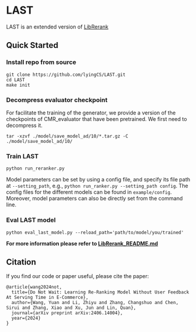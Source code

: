 # LAST

LAST is an extended version of [LibRerank](https://github.com/LibRerank-Community/LibRerank) 

## Quick Started

### Install repo from source

```
git clone https://github.com/lyingCS/LAST.git
cd LAST
make init 
```

### Decompress evaluator checkpoint

For facilitate the training of the generator, we provide a  version of the checkpoints of CMR_evaluator that have been pretrained. We first need to decompress it.

```
tar -xzvf ./model/save_model_ad/10/*.tar.gz -C ./model/save_model_ad/10/
```

### Train LAST

```
python run_reranker.py
```

Model parameters can be set by using a config file, and specify its file path at `--setting_path`, e.g., `python run_ranker.py --setting_path config`. The config files for the different models can be found in `example/config`. Moreover, model parameters can also be directly set from the command line.

### Eval LAST model

```
python eval_last_model.py --reload_path='path/to/model/you/trained'
```

**For more information please refer to [LibRerank_README.md](./LibRerank_README.md)**

## Citation

If you find our code or paper useful, please cite the paper:

```
@article{wang2024not,
  title={Do Not Wait: Learning Re-Ranking Model Without User Feedback At Serving Time in E-Commerce},
  author={Wang, Yuan and Li, Zhiyu and Zhang, Changshuo and Chen, Sirui and Zhang, Xiao and Xu, Jun and Lin, Quan},
  journal={arXiv preprint arXiv:2406.14004},
  year={2024}
}
```
